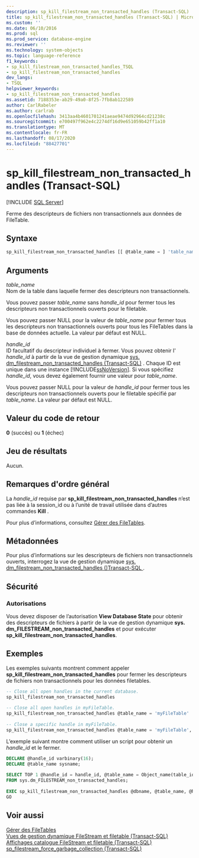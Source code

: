 ```yaml
---
description: sp_kill_filestream_non_transacted_handles (Transact-SQL)
title: sp_kill_filestream_non_transacted_handles (Transact-SQL) | Microsoft Docs
ms.custom: ''
ms.date: 06/10/2016
ms.prod: sql
ms.prod_service: database-engine
ms.reviewer: ''
ms.technology: system-objects
ms.topic: language-reference
f1_keywords:
- sp_kill_filestream_non_transacted_handles_TSQL
- sp_kill_filestream_non_transacted_handles
dev_langs:
- TSQL
helpviewer_keywords:
- sp_kill_filestream_non_transacted_handles
ms.assetid: 7188353e-ab29-49a0-8f25-7fb8ab122589
author: CarlRabeler
ms.author: carlrab
ms.openlocfilehash: 3413aa4b4601701241aeae9474d92964cd21238c
ms.sourcegitcommit: e700497f962e4c2274df16d9e651059b42ff1a10
ms.translationtype: MT
ms.contentlocale: fr-FR
ms.lasthandoff: 08/17/2020
ms.locfileid: "88427701"
---
```

# <a name="sp_kill_filestream_non_transacted_handles-transact-sql"></a>sp_kill_filestream_non_transacted_handles (Transact-SQL)
[!INCLUDE [SQL Server](../../includes/applies-to-version/sqlserver.md)]

  Ferme des descripteurs de fichiers non transactionnels aux données de FileTable.  
  
## <a name="syntax"></a>Syntaxe  
  
```sql  
sp_kill_filestream_non_transacted_handles [[ @table_name = ] 'table_name', [[ @handle_id = ] @handle_id]]  
```  
  
## <a name="arguments"></a>Arguments  
 *table_name*  
 Nom de la table dans laquelle fermer des descripteurs non transactionnels.  
  
 Vous pouvez passer *table_name* sans *handle_id* pour fermer tous les descripteurs non transactionnels ouverts pour le filetable.  
  
 Vous pouvez passer NULL pour la valeur de *table_name* pour fermer tous les descripteurs non transactionnels ouverts pour tous les FileTables dans la base de données actuelle. La valeur par défaut est NULL.  
  
 *handle_id*  
 ID facultatif du descripteur individuel à fermer. Vous pouvez obtenir l' *handle_id* à partir de la vue de gestion dynamique [sys. dm_filestream_non_transacted_handles &#40;Transact-SQL&#41;](../../relational-databases/system-dynamic-management-views/sys-dm-filestream-non-transacted-handles-transact-sql.md) . Chaque ID est unique dans une instance [!INCLUDE[ssNoVersion](../../includes/ssnoversion-md.md)]. Si vous spécifiez *handle_id*, vous devez également fournir une valeur pour *table_name*.  
  
 Vous pouvez passer NULL pour la valeur de *handle_id* pour fermer tous les descripteurs non transactionnels ouverts pour le filetable spécifié par *table_name*. La valeur par défaut est NULL.  
  
## <a name="return-code-value"></a>Valeur du code de retour  
 **0** (succès) ou **1** (échec)  
  
## <a name="result-set"></a>Jeu de résultats  
 Aucun.  
  
## <a name="general-remarks"></a>Remarques d'ordre général  
 La *handle_id* requise par **sp_kill_filestream_non_transacted_handles** n’est pas liée à la session_id ou à l’unité de travail utilisée dans d’autres commandes **Kill** .  
  
 Pour plus d’informations, consultez [Gérer des FileTables](../../relational-databases/blob/manage-filetables.md).  
  
## <a name="metadata"></a>Métadonnées  
 Pour plus d’informations sur les descripteurs de fichiers non transactionnels ouverts, interrogez la vue de gestion dynamique [sys. dm_filestream_non_transacted_handles &#40;&#41;Transact-SQL ](../../relational-databases/system-dynamic-management-views/sys-dm-filestream-non-transacted-handles-transact-sql.md).  
  
## <a name="security"></a>Sécurité  
  
### <a name="permissions"></a>Autorisations  
 Vous devez disposer de l’autorisation **View Database State** pour obtenir des descripteurs de fichiers à partir de la vue de gestion dynamique **sys. dm_FILESTREAM_non_transacted_handles** et pour exécuter **sp_kill_filestream_non_transacted_handles**.  
  
## <a name="examples"></a>Exemples  
 Les exemples suivants montrent comment appeler **sp_kill_filestream_non_transacted_handles** pour fermer les descripteurs de fichiers non transactionnels pour les données filetables.  
  
```sql  
-- Close all open handles in the current database.  
sp_kill_filestream_non_transacted_handles  
  
-- Close all open handles in myFileTable.  
sp_kill_filestream_non_transacted_handles @table_name = 'myFileTable'  
  
-- Close a specific handle in myFileTable.  
sp_kill_filestream_non_transacted_handles @table_name = 'myFileTable', @handle_id = 0xFFFAAADD  
```  
  
 L’exemple suivant montre comment utiliser un script pour obtenir un *handle_id* et le fermer.  
  
```sql  
DECLARE @handle_id varbinary(16);  
DECLARE @table_name sysname;  
  
SELECT TOP 1 @handle_id = handle_id, @table_name = Object_name(table_id)  
FROM sys.dm_FILESTREAM_non_transacted_handles;  
  
EXEC sp_kill_filestream_non_transacted_handles @dbname, @table_name, @handle_id;  
GO  
```  
  
## <a name="see-also"></a>Voir aussi  
 [Gérer des FileTables](../../relational-databases/blob/manage-filetables.md)  
 [Vues de gestion dynamique FileStream et filetable (Transact-SQL)](../system-dynamic-management-views/filestream-and-filetable-dynamic-management-views-transact-sql.md)
 <br>[Affichages catalogue FileStream et filetable (Transact-SQL)](../system-catalog-views/filestream-and-filetable-catalog-views-transact-sql.md)
 <br>[sp_filestream_force_garbage_collection (Transact-SQL)](filestream-and-filetable-sp-filestream-force-garbage-collection.md)
  
